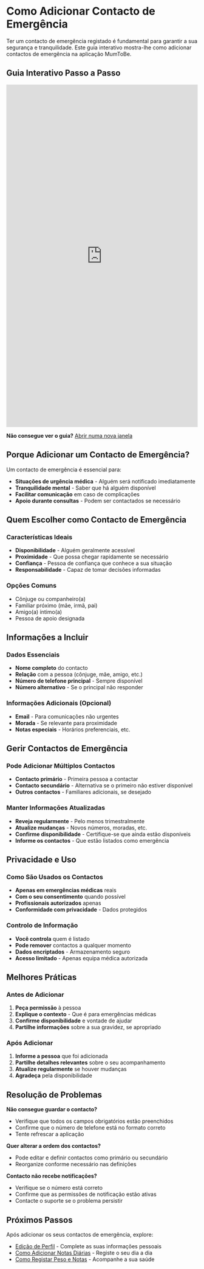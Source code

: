 # Como Adicionar Contacto de Emergência

Ter um contacto de emergência registado é fundamental para garantir a sua segurança e tranquilidade. Este guia interativo mostra-lhe como adicionar contactos de emergência na aplicação MumToBe.

## Guia Interativo Passo a Passo

<iframe src="https://scribehow.com/viewer/Adicionar_Contacto_de_Emergencia__cZwtiDysRVe04qF3SrO3tA"
width="100%"
height="900"
frameborder="0"
allowfullscreen
title="Como Adicionar Contacto de Emergência - Guia Interativo">
</iframe>

**Não consegue ver o guia?** [Abrir numa nova janela](https://scribehow.com/viewer/Adicionar_Contacto_de_Emergencia__cZwtiDysRVe04qF3SrO3tA)

## Porque Adicionar um Contacto de Emergência?

Um contacto de emergência é essencial para:
- **Situações de urgência médica** - Alguém será notificado imediatamente
- **Tranquilidade mental** - Saber que há alguém disponível
- **Facilitar comunicação** em caso de complicações
- **Apoio durante consultas** - Podem ser contactados se necessário

## Quem Escolher como Contacto de Emergência

### Características Ideais
- **Disponibilidade** - Alguém geralmente acessível
- **Proximidade** - Que possa chegar rapidamente se necessário
- **Confiança** - Pessoa de confiança que conhece a sua situação
- **Responsabilidade** - Capaz de tomar decisões informadas

### Opções Comuns
- Cônjuge ou companheiro(a)
- Familiar próximo (mãe, irmã, pai)
- Amigo(a) íntimo(a)
- Pessoa de apoio designada

## Informações a Incluir

### Dados Essenciais
- **Nome completo** do contacto
- **Relação** com a pessoa (cônjuge, mãe, amigo, etc.)
- **Número de telefone principal** - Sempre disponível
- **Número alternativo** - Se o principal não responder

### Informações Adicionais (Opcional)
- **Email** - Para comunicações não urgentes
- **Morada** - Se relevante para proximidade
- **Notas especiais** - Horários preferenciais, etc.

## Gerir Contactos de Emergência

### Pode Adicionar Múltiplos Contactos
- **Contacto primário** - Primeira pessoa a contactar
- **Contacto secundário** - Alternativa se o primeiro não estiver disponível
- **Outros contactos** - Familiares adicionais, se desejado

### Manter Informações Atualizadas
- **Reveja regularmente** - Pelo menos trimestralmente
- **Atualize mudanças** - Novos números, moradas, etc.
- **Confirme disponibilidade** - Certifique-se que ainda estão disponíveis
- **Informe os contactos** - Que estão listados como emergência

## Privacidade e Uso

### Como São Usados os Contactos
- **Apenas em emergências médicas** reais
- **Com o seu consentimento** quando possível
- **Profissionais autorizados** apenas
- **Conformidade com privacidade** - Dados protegidos

### Controlo de Informação
- **Você controla** quem é listado
- **Pode remover** contactos a qualquer momento
- **Dados encriptados** - Armazenamento seguro
- **Acesso limitado** - Apenas equipa médica autorizada

## Melhores Práticas

### Antes de Adicionar
1. **Peça permissão** à pessoa
2. **Explique o contexto** - Que é para emergências médicas
3. **Confirme disponibilidade** e vontade de ajudar
4. **Partilhe informações** sobre a sua gravidez, se apropriado

### Após Adicionar
1. **Informe a pessoa** que foi adicionada
2. **Partilhe detalhes relevantes** sobre o seu acompanhamento
3. **Atualize regularmente** se houver mudanças
4. **Agradeça** pela disponibilidade

## Resolução de Problemas

**Não consegue guardar o contacto?**
- Verifique que todos os campos obrigatórios estão preenchidos
- Confirme que o número de telefone está no formato correto
- Tente refrescar a aplicação

**Quer alterar a ordem dos contactos?**
- Pode editar e definir contactos como primário ou secundário
- Reorganize conforme necessário nas definições

**Contacto não recebe notificações?**
- Verifique se o número está correto
- Confirme que as permissões de notificação estão ativas
- Contacte o suporte se o problema persistir

## Próximos Passos

Após adicionar os seus contactos de emergência, explore:
- [Edição de Perfil](profile-edit.md) - Complete as suas informações pessoais
- [Como Adicionar Notas Diárias](daily-notes.md) - Registe o seu dia a dia
- [Como Registar Peso e Notas](weight-logging.md) - Acompanhe a sua saúde